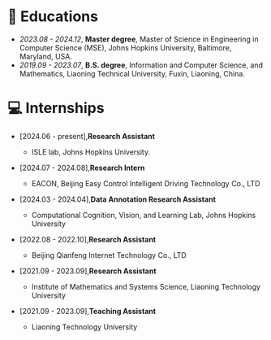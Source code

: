 
# 📖 Educations
- *2023.08 - 2024.12*, **Master degree**, Master of Science in Engineering in Computer Science (MSE), Johns Hopkins University, Baltimore, Maryland, USA.
- *2019.09 - 2023.07*, **B.S. degree**, Information and Computer Science, and Mathematics, Liaoning Technical University, Fuxin, Liaoning, China.

# 💻 Internships
- [2024.06 - present],**Research Assistant**
  - ISLE lab, Johns Hopkins University.
  

- [2024.07 - 2024.08],**Research Intern**
  - EACON, Beijing Easy Control Intelligent Driving Technology Co., LTD

 
- [2024.03 - 2024.04],**Data Annotation Research Assistant**
  - Computational Cognition, Vision, and Learning Lab, Johns Hopkins University
 
  
- [2022.08 - 2022.10],**Research Assistant**
  - Beijing Qianfeng Internet Technology Co., LTD

 
- [2021.09 - 2023.09],**Research Assistant**
  - Institute of Mathematics and Systems Science, Liaoning Technology University
 

- [2021.09 - 2023.09],**Teaching Assistant**
  - Liaoning Technology University
 
